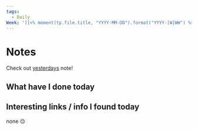 ```yaml
---
tags:
  - Daily
Week: '[[<% moment(tp.file.title, "YYYY-MM-DD").format("YYYY-[W]WW") %>]]'
---
```

# Notes
Check out [yesterdays](<% tp.date.yesterday() %>) note!
## What have I done today 

## Interesting links / info I found today
none 😔